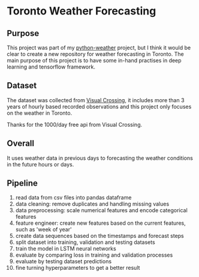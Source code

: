 # Toronto Weather Forecasting

## Purpose

This project was part of my [python-weather](https://github.com/james-wukong/python-weather) project, but I think it would be clear to create a new repository for weather forecasting in Toronto. The main purpose of this project is to have some in-hand practises in deep learning and tensorflow framework.

## Dataset

The dataset was collected from [Visual Crossing](https://www.visualcrossing.com), it includes more than 3 years of hourly based recorded observations and this project only focuses on the weather in Toronto.

Thanks for the 1000/day free api from Visual Crossing.

## Overall

It uses weather data in previous days to forecasting the weather conditions in the future hours or days.

## Pipeline

1. read data from csv files into pandas dataframe
2. data cleaning: remove duplicates and handling missing values
3. data preprocessing: scale numerical features and encode categorical features
4. feature engineer: create new features based on the current features, such as 'week of year'
5. create data sequences based on the timestamps and forecast steps
6. split dataset into training, validation and testing datasets
6. train the model in LSTM neural networks
7. evaluate by comparing loss in training and validation processes
8. evaluate by testing dataset predictions
9. fine turning hyperparameters to get a better result


